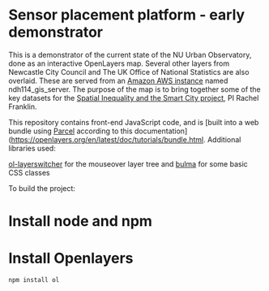 # Sensor placement platform - early demonstrator

This is a demonstrator of the current state of the NU Urban Observatory, done as an interactive OpenLayers map.  Several other layers from Newcastle City Council and The UK Office of National Statistics are also overlaid.  These are served from an [Amazon AWS  instance](https://console.aws.amazon.com/ec2/v2/home?region=us-east-1#Instances:sort=keyName) named ndh114_gis_server.  The purpose of the map is to bring together some of the key datasets for the [Spatial Inequality and the Smart City project](https://www.turing.ac.uk/research/research-projects/spatial-inequality-and-smart-city), PI Rachel Franklin.  

This repository contains front-end JavaScript code, and is [built into a web bundle using [Parcel](https://parceljs.org/) according to this documentation](https://openlayers.org/en/latest/doc/tutorials/bundle.html.  Additional libraries used:

[ol-layerswitcher](https://github.com/walkermatt/ol-layerswitcher) for the mouseover layer tree and
[bulma](https://bulma.io/documentation/customize/with-node-sass/) for some basic CSS classes 

To build the project:

# Install node and npm
# Install Openlayers 
`
npm install ol
`



